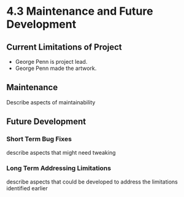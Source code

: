 # 4.3 Maintenance and Future Development

## Current Limitations of Project

* George Penn is project lead.
* George Penn made the artwork.

## Maintenance

Describe aspects of maintainability

## Future Development

### Short Term Bug Fixes

describe aspects that might need tweaking

### Long Term Addressing Limitations

describe aspects that could be developed to address the limitations identified earlier

